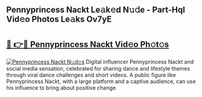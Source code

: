 ## Pennyprincess Nackt Le𝚊k𝚎d N𝚞𝚍e - Part-HqI Vid𝚎o Photos Le𝚊ks Ov7yE

# <h2><a href="http://fb67y6.evod.top/?m=Pennyprincess+Nackt">🔗 👉🔴 Pennyprincess Nackt Vid𝚎o Ph𝚘t𝚘s</a></h2>

[![Pennyprincess Nackt N𝚞d𝚎s](https://i.imgur.com/8V9OHl7.gif)](http://fb67y6.evod.top/?m=Pennyprincess+Nackt)
Digital influencer Pennyprincess Nackt and social media sensation, celebrated for sharing dance and lifestyle themes through viral dance challenges and short videos. A public figure like Pennyprincess Nackt, with a large platform and a captive audience, can use his influence to bring about positive change. 
